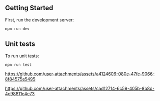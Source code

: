 ## Getting Started

First, run the development server:

```bash
npm run dev
```

## Unit tests

To run unit tests:

```bash
npm run test
```


https://github.com/user-attachments/assets/a4124606-080e-47fc-9066-8f84575e5495

https://github.com/user-attachments/assets/cad12714-6c59-405b-8b8d-4c98811e4e73

